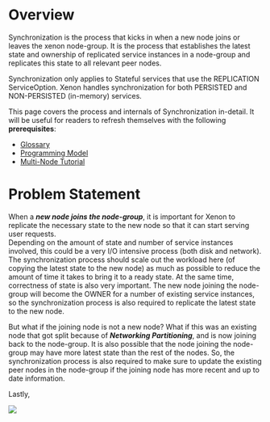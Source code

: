 # Overview
Synchronization is the process that kicks in when a new node joins or leaves 
the xenon node-group. It is the process that establishes the latest state and 
ownership of replicated service instances in a node-group and replicates this 
state to all relevant peer nodes. 

Synchronization only applies to Stateful services that use the REPLICATION 
ServiceOption. Xenon handles synchronization for both PERSISTED and NON-PERSISTED
(in-memory) services. 

This page covers the process and internals of Synchronization in-detail. It will 
be useful for readers to refresh themselves with the following **prerequisites**:

 * [Glossary](./Glossary)
 * [Programming Model](./Programming-Model)
 * [Multi-Node Tutorial](./Multi-Node-Tutorial)

# Problem Statement
When a _**new node joins the node-group**_, it is important for Xenon to replicate the
necessary state to the new node so that it can start serving user requests.  
Depending on the amount of state and number of service instances involved, this 
could be a very I/O intensive process (both disk and network). The synchronization
process should scale out the workload here (of copying the latest state to the new
node) as much as possible to reduce the amount of time it takes to bring it to a 
ready state. At the same time, correctness of state is also very important. The 
new node joining the node-group will become the OWNER for a number of existing 
service instances, so the synchronization process is also required to replicate 
the latest state to the new node. 

But what if the joining node is not a new node? What if this was an existing node
that got split because of _**Networking Partitioning**_, and is now joining back 
to the node-group. It is also possible that the node joining the node-group
may have more latest state than the rest of the nodes. So, the synchronization 
process is also required to make sure to update the existing peer nodes in the 
node-group if the joining node has more recent and up to date information.

Lastly,  

![](https://lh3.googleusercontent.com/cTK6xlycgnYXqfdIqEC6UmW8xtpPjbbY7PLKyOCDsj0KO4_m039Ah80GFkChzYB19sztw0F-FRvXO303HtBoSq_OYO01UG1pq5EVb0qVBhDlqN0_hc87WspcsL8L830OQ_ZP9b_0KQQjQF2Q6ceDcdShX66DPZ_qVFNnmUGTTB0TT3V2ql7izF4rOHzzygK4d3ghtaQ5Ba3ks66BghThYRetXIueVzRqaYwQRxPtpUpdyKwLJ-jf53hA3L85PTsNWu30zAaNho4puOxAJJ-LdbqHBp9NVVj6I0l9xJLIGnSXp5RfiwOlWDIfBKszrdC8CzwGGkFufngGZMoGE_93_jA_wpMftyL8ibkewizNoUIlN70Bn-FRk6zA-KNLoI4jGon3WdjV7n9VXliZ3SrwDc_4dtyidp27D_vCGZ7iqHpfjfMwrhL_t7TObWdE2MMD5EqYKSOzVy-IoS1V_LqZwszOgybNbDndrezjbv8p84Bg7l5xlxFMuHveYgvLUfy5EW-ZFrHyBDYhJ3u50BKp4ECV7OQejR7vxgjDd5nfl75YieeNp5iC7xN5IxNFU3oDICSi5f4M0ZBNY6HJTKcIs1GZ7KSpTZqT5tgyDKemcgf-8anA=w2548-h1390-no)

